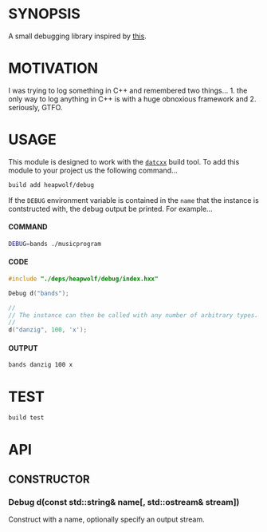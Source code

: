 # SYNOPSIS
A small debugging library inspired by [this][0].

# MOTIVATION
I was trying to log  something in C++ and remembered two things... 1. the
only way to log  anything in C++ is with a huge obnoxious framework and 2.
seriously, GTFO.

# USAGE
This module is designed to work with the [`datcxx`][0] build tool. To add this
module to your project us the following command...

```bash
build add heapwolf/debug
```

If the `DEBUG` environment variable is contained in the `name` that the instance
is contstructed with, the debug output be printed. For example...


#### COMMAND
```bash
DEBUG=bands ./musicprogram
```

#### CODE
```c++
#include "./deps/heapwolf/debug/index.hxx"

Debug d("bands");

//
// The instance can then be called with any number of arbitrary types.
//
d("danzig", 100, 'x');
```

#### OUTPUT

```
bands danzig 100 x
```

# TEST

```bash
build test
```


# API

## CONSTRUCTOR

### Debug d(const std::string& name[, std::ostream& stream])
Construct with a name, optionally specify an output stream.

[0]:https://github.com/visionmedia/debug
